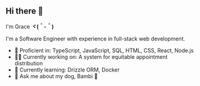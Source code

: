 ## Hi there 👋
I'm Grace **ヾ(＾-＾)**

I'm a Software Engineer with experience in full-stack web development.

- 🧰 Proficient in: TypeScript, JavaScript, SQL, HTML, CSS, React, Node.js
- 👷‍♂️ Currently working on: A system for equitable appointment distribution
- 🌱 Currently learning:  Drizzle ORM, Docker
- 💬 Ask me about my dog, Bambi 🐶


<!--
**kimh1235/kimh1235** is a ✨ _special_ ✨ repository because its `README.md` (this file) appears on your GitHub profile.

Here are some ideas to get you started:

- 🔭 I’m currently working on ...
- 🌱 I’m currently learning ...
- 👯 I’m looking to collaborate on ...
- 🤔 I’m looking for help with ...
- 💬 Ask me about ...
- 📫 How to reach me: ...
- 😄 Pronouns: ...
- ⚡ Fun fact: ...
-->
